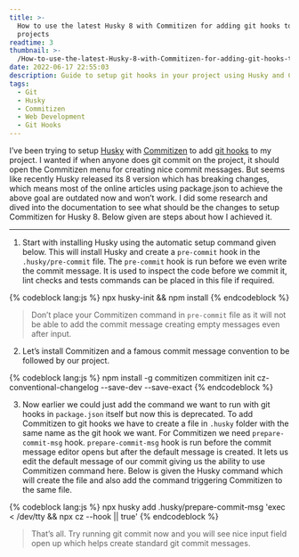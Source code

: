 ```yaml
---
title: >-
  How to use the latest Husky 8 with Commitizen for adding git hooks to your
  projects
readtime: 3
thumbnail: >-
  /How-to-use-the-latest-Husky-8-with-Commitizen-for-adding-git-hooks-to-your-projects/header.png
date: 2022-06-17 22:55:03
description: Guide to setup git hooks in your project using Husky and Commitizen
tags:
  - Git
  - Husky
  - Commitizen
  - Web Development
  - Git Hooks
---
```


I’ve been trying to setup [<u>Husky</u>](https://typicode.github.io/husky/#/) with [<u>Commitizen</u>](https://github.com/commitizen/cz-cli) to add [<u>git hooks</u>](https://git-scm.com/book/en/v2/Customizing-Git-Git-Hooks) to my project. I wanted if when anyone does git commit on the project, it should open the Commitizen menu for creating nice commit messages. But seems like recently Husky released its 8 version which has breaking changes, which means most of the online articles using package.json to achieve the above goal are outdated now and won’t work. I did some research and dived into the documentation to see what should be the changes to setup Commitizen for Husky 8. Below given are steps about how I achieved it.

---

 1. Start with installing Husky using the automatic setup command given below. This will install Husky and create a `pre-commit` hook in the `.husky/pre-commit` file. The `pre-commit` hook is run before we even write the commit message. It is used to inspect the code before we commit it, lint checks and tests commands can be placed in this file if required.

{% codeblock lang:js %}
    npx husky-init && npm install
{% endcodeblock %}

>  Don’t place your Commitizen command in `pre-commit` file as it will not be able to add the commit message creating empty messages even after input.

2. Let’s install Commitizen and a famous commit message convention to be followed by our project.

{% codeblock lang:js %}
    npm install -g commitizen commitizen init cz-conventional-changelog --save-dev --save-exact
{% endcodeblock %}

3. Now earlier we could just add the command we want to run with git hooks in  `package.json` itself but now this is deprecated. To add Commitizen to git hooks we have to create a file in `.husky` folder with the same name as the git hook we want. For Commitizen we need `prepare-commit-msg` hook. `prepare-commit-msg` hook is run before the commit message editor opens but after the default message is created. It lets us edit the default message of our commit giving us the ability to use Commitizen command here. Below is given the Husky command which will create the file and also add the command triggering Commitizen to the same file.

{% codeblock lang:js %}
    npx husky add .husky/prepare-commit-msg 'exec < /dev/tty && npx cz --hook || true'
{% endcodeblock %}

>  That’s all. Try running git commit now and you will see nice input field open up which helps create standard git commit messages.
